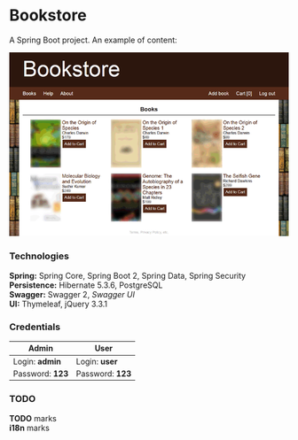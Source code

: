 # Bookstore
A Spring Boot project. An example of content:
<p align="center">
<img width="805" alt="Example of content" src="https://raw.githubusercontent.com/shop-project-only-2018/shop/master/src/main/resources/forGitHub/screenshot.gif">
</p>

### Technologies
**Spring:** Spring Core, Spring Boot 2, Spring Data, Spring Security\
**Persistence:** Hibernate 5.3.6, PostgreSQL\
**Swagger:** Swagger 2, *Swagger UI*\
**UI:** Thymeleaf, jQuery 3.3.1
### Credentials
|**Admin**         |**User**           |
|------------------|-------------------|
|Login: **admin**  | Login: **user**   |
|Password: **123** | Password: **123** |
### TODO
**TODO** marks\
**i18n** marks